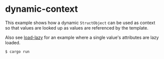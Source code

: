 # dynamic-context

This example shows how a dynamic `StructObject` can be used as context so that
values are looked up as values are referenced by the template.

Also see [load-lazy](../load-lazy) for an example where a
single value's attributes are lazy loaded.

```console
$ cargo run
```
